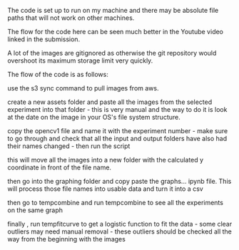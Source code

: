 The code is set up to run on my machine and there may be absolute file paths that will not work on other machines. 

The flow for the code here can be seen much better in the Youtube video linked in the submission. 

A lot of the images are gitignored as otherwise the git repository would overshoot its maximum storage limit very quickly. 

The flow of the code is as follows:

use the s3 sync command to pull images from aws.

create a new assets folder and paste all the images from the selected experiment into that folder - this is very manual and the way to do it is look at the date on the image in your OS's file system structure.

copy the opencv1 file and name it with the experiment number - make sure to go through and check that all the input and output folders have also had their names changed - then run the script

this will move all the images into a new folder with the calculated y coordinate in front of the file name.

then go into the graphing folder and copy paste the graphs... ipynb file. This will process those file names into usable data and turn it into a csv 

then go to tempcombine and run tempcombine to see all the experiments on the same graph 

finally , run tempfitcurve to get a logistic function to fit the data - some clear outliers may need manual removal - these outliers should be checked all the way from the beginning with the images
